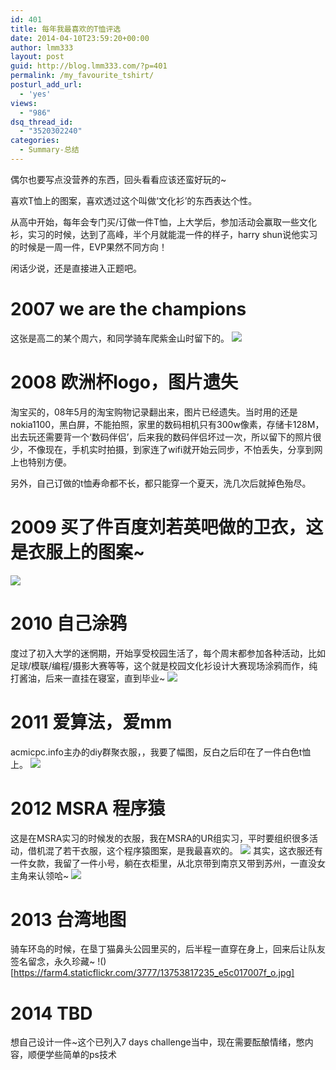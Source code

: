 ```yaml
---
id: 401
title: 每年我最喜欢的T恤评选
date: 2014-04-10T23:59:20+00:00
author: lmm333
layout: post
guid: http://blog.lmm333.com/?p=401
permalink: /my_favourite_tshirt/
posturl_add_url:
  - 'yes'
views:
  - "986"
dsq_thread_id:
  - "3520302240"
categories:
  - Summary-总结
---
```

偶尔也要写点没营养的东西，回头看看应该还蛮好玩的~

喜欢T恤上的图案，喜欢透过这个叫做‘文化衫’的东西表达个性。

从高中开始，每年会专门买/订做一件T恤，上大学后，参加活动会赢取一些文化衫，实习的时候，达到了高峰，半个月就能混一件的样子，harry shun说他实习的时候是一周一件，EVP果然不同方向！

闲话少说，还是直接进入正题吧。

# 2007 we are the champions
这张是高二的某个周六，和同学骑车爬紫金山时留下的。
![](https://farm4.staticflickr.com/3736/13754175214_fd04d53b0b_z.jpg)

# 2008 欧洲杯logo，图片遗失
淘宝买的，08年5月的淘宝购物记录翻出来，图片已经遗失。当时用的还是nokia1100，黑白屏，不能拍照，家里的数码相机只有300w像素，存储卡128M，出去玩还需要背一个‘数码伴侣’，后来我的数码伴侣坏过一次，所以留下的照片很少，不像现在，手机实时拍摄，到家连了wifi就开始云同步，不怕丢失，分享到网上也特别方便。

另外，自己订做的t恤寿命都不长，都只能穿一个夏天，洗几次后就掉色殆尽。

# 2009 买了件百度刘若英吧做的卫衣，这是衣服上的图案~
![](https://farm8.staticflickr.com/7254/13760042143_48bb7bea89_o.jpg)

# 2010 自己涂鸦
度过了初入大学的迷惘期，开始享受校园生活了，每个周末都参加各种活动，比如足球/模联/编程/摄影大赛等等，这个就是校园文化衫设计大赛现场涂鸦而作，纯打酱油，后来一直挂在寝室，直到毕业~
![](https://farm4.staticflickr.com/3738/13753816133_357bff5a27_z.jpg)

# 2011 爱算法，爱mm
acmicpc.info主办的diy群聚衣服，，我要了幅图，反白之后印在了一件白色t恤上。
![](https://farm8.staticflickr.com/7111/13753816663_58135b52b5_z.jpg)

# 2012 MSRA 程序猿
这是在MSRA实习的时候发的衣服，我在MSRA的UR组实习，平时要组织很多活动，借机混了若干衣服，这个程序猿图案，是我最喜欢的。
![](https://farm4.staticflickr.com/3761/13753797605_98601270e7_c.jpg)
其实，这衣服还有一件女款，我留了一件小号，躺在衣柜里，从北京带到南京又带到苏州，一直没女主角来认领哈~
![](https://farm8.staticflickr.com/7441/13753797095_dc7e069137_o.jpg)

# 2013 台湾地图
骑车环岛的时候，在垦丁猫鼻头公园里买的，后半程一直穿在身上，回来后让队友签名留念，永久珍藏~
!()[https://farm4.staticflickr.com/3777/13753817235_e5c017007f_o.jpg]

# 2014 TBD
想自己设计一件~这个已列入7 days challenge当中，现在需要酝酿情绪，憋内容，顺便学些简单的ps技术